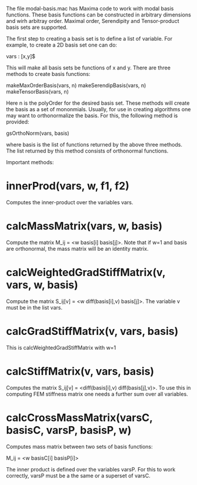 The file modal-basis.mac has Maxima code to work with modal basis
functions. These basis functions can be constructed in arbitrary
dimensions and wirh arbitray order. Maximal order, Serendipity and
Tensor-product basis sets are supported.

The first step to creating a basis set is to define a list of
variable. For example, to create a 2D basis set one can do:

vars : [x,y]$

This will make all basis sets be functions of x and y. There are three
methods to create basis functions:

makeMaxOrderBasis(vars, n)
makeSerendipBasis(vars, n)
makeTensorBasis(vars, n)

Here n is the polyOrder for the desired basis set. These methods will
create the basis as a set of mononmials. Usually, for use in creating
algorithms one may want to orthonormalize the basis. For this, the
following method is provided:

gsOrthoNorm(vars, basis)

where basis is the list of functions returned by the above three
methods. The list returned by this method consists of orthonormal
functions.

Important methods:

# innerProd(vars, w, f1, f2)

Computes the inner-product <w f1 f2> over the variables vars.

# calcMassMatrix(vars, w, basis)

Compute the matrix M_ij = <w basis[i] basis[j]>. Note that if w=1 and
basis are orthonormal, the mass matrix will be an identity matrix.

# calcWeightedGradStiffMatrix(v, vars, w, basis)

Compute the matrix S_ij[v] = <w diff(basis[i],v) basis[j]>. The
variable v must be in the list vars.

# calcGradStiffMatrix(v, vars, basis)

This is calcWeightedGradStiffMatrix with w=1

# calcStiffMatrix(v, vars, basis)

Computes the matrix S_ij[v] = <diff(basis[i],v) diff(basis[j],v)>. To
use this in computing FEM stiffness matrix one needs a further sum
over all variables.

# calcCrossMassMatrix(varsC, basisC, varsP, basisP, w)

Computes mass matrix between two sets of basis functions:

M_ij = <w basisC[i] basisP[i]>

The inner product is defined over the variables varsP. For this to
work correctly, varsP must be a the same or a superset of varsC.